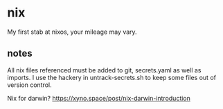 # nix

My first stab at nixos, your mileage may vary.

## notes

All nix files referenced must be added to git, secrets.yaml as well as imports. I use the hackery in untrack-secrets.sh to keep some files out of version control.

Nix for darwin? https://xyno.space/post/nix-darwin-introduction
